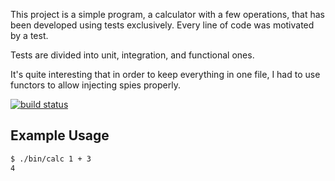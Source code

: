 This project is a simple program, a calculator with a few operations, that has been developed using 
tests exclusively. Every line of code was motivated by a test.

Tests are divided into unit, integration, and functional ones.

It's quite interesting that in order to keep everything in one file, I had to use functors to allow
injecting spies properly.


[![build status](https://secure.travis-ci.org/byron/node-calculator.png)](http://travis-ci.org/byron/node-calculator)

## Example Usage

```bash
$ ./bin/calc 1 + 3
4
```
